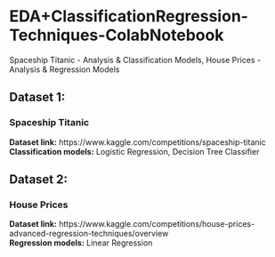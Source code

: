 # EDA+ClassificationRegression-Techniques-ColabNotebook
Spaceship Titanic - Analysis &amp; Classification Models, House Prices -Analysis &amp; Regression Models

<h2>Dataset 1:</h2>
<h3>Spaceship Titanic</h3>
<b>Dataset link:</b> https://www.kaggle.com/competitions/spaceship-titanic</br>
<b>Classification models:</b> Logistic Regression, Decision Tree Classifier</br>

<h2>Dataset 2:</h2>
<h3>House Prices</h3>
<b>Dataset link:</b> https://www.kaggle.com/competitions/house-prices-advanced-regression-techniques/overview </br>
<b>Regression models:</b> Linear Regression
